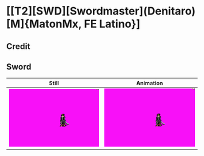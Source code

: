 # [\[T2\]\[SWD\]\[Swordmaster\]\(Denitaro\)\[M\]{MatonMx, FE Latino}]

## Credit


	
## Sword

| Still | Animation |
| :---: | :-------: |
| ![Sword still](./Sword_000.png) | ![Sword animation](./Sword.gif) |
